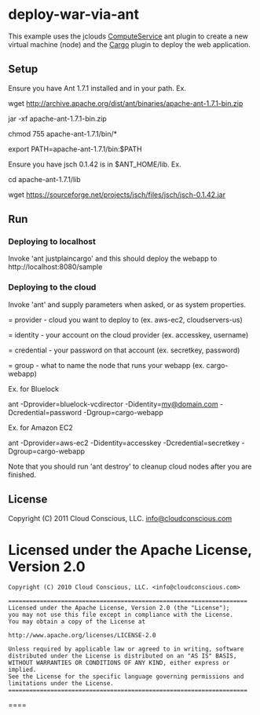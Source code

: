 # deploy-war-via-ant

This example uses the jclouds [ComputeService](http://code.google.com/p/jclouds/wiki/ComputeGuide) ant plugin to create a new virtual machine (node) and the [Cargo](http://cargo.codehaus.org/) plugin to deploy the web application.

## Setup

Ensure you have Ant 1.7.1 installed and in your path.  Ex.

   wget http://archive.apache.org/dist/ant/binaries/apache-ant-1.7.1-bin.zip

   jar -xf apache-ant-1.7.1-bin.zip

   chmod 755 apache-ant-1.7.1/bin/*

   export PATH=apache-ant-1.7.1/bin:$PATH


Ensure you have jsch 0.1.42 is in $ANT_HOME/lib. Ex.

   cd apache-ant-1.7.1/lib

   wget https://sourceforge.net/projects/jsch/files/jsch/jsch-0.1.42.jar

## Run

### Deploying to localhost
Invoke 'ant justplaincargo' and this should deploy the webapp to http://localhost:8080/sample

### Deploying to the cloud
Invoke 'ant' and supply parameters when asked, or as system properties.

= provider - cloud you want to deploy to (ex. aws-ec2, cloudservers-us)

= identity - your account on the cloud provider (ex. accesskey, username)

= credential - your password on that account (ex. secretkey, password)

= group - what to name the node that runs your webapp (ex. cargo-webapp)

Ex. for Bluelock

ant -Dprovider=bluelock-vcdirector -Didentity=my@domain.com -Dcredential=password -Dgroup=cargo-webapp

Ex. for Amazon EC2

ant -Dprovider=aws-ec2 -Didentity=accesskey -Dcredential=secretkey -Dgroup=cargo-webapp


Note that you should run 'ant destroy' to cleanup cloud nodes after you are finished. 

## License

Copyright (C) 2011 Cloud Conscious, LLC. <info@cloudconscious.com>

Licensed under the Apache License, Version 2.0 
====

    Copyright (C) 2010 Cloud Conscious, LLC. <info@cloudconscious.com>

    ====================================================================
    Licensed under the Apache License, Version 2.0 (the "License");
    you may not use this file except in compliance with the License.
    You may obtain a copy of the License at

    http://www.apache.org/licenses/LICENSE-2.0

    Unless required by applicable law or agreed to in writing, software
    distributed under the License is distributed on an "AS IS" BASIS,
    WITHOUT WARRANTIES OR CONDITIONS OF ANY KIND, either express or implied.
    See the License for the specific language governing permissions and
    limitations under the License.
    ====================================================================
====
